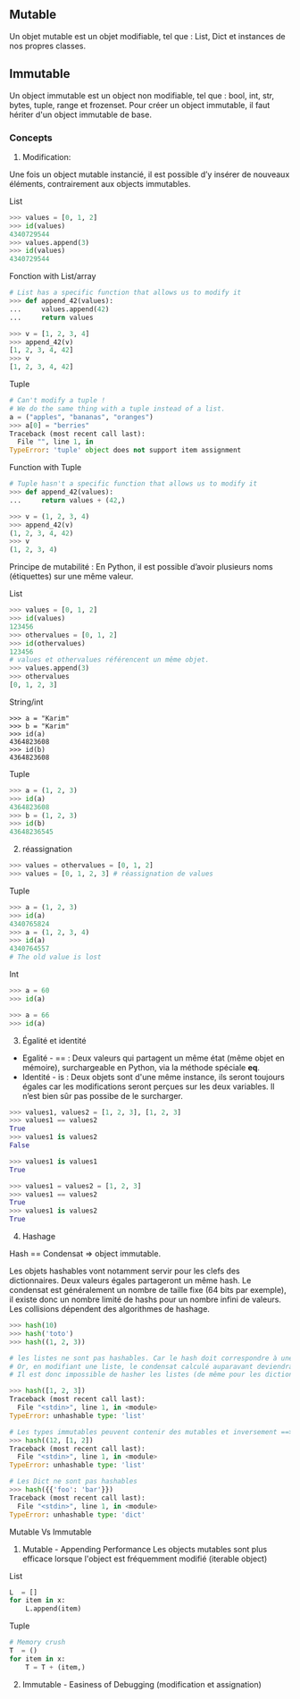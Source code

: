 
## Mutable

Un objet mutable est un objet modifiable, tel que : List, Dict et instances de nos propres classes.

## Immutable

Un object immutable est un object non modifiable, tel que : bool, int, str, bytes, tuple, range et frozenset. Pour créer un object immutable, il faut hériter d'un object immutable de base.

### Concepts

1. Modification:

Une fois un object mutable instancié, il est possible d’y insérer de nouveaux éléments, contrairement aux objects immutables.

List
```Python
>>> values = [0, 1, 2]
>>> id(values)
4340729544
>>> values.append(3)
>>> id(values)
4340729544
```
Fonction with List/array
```Python
# List has a specific function that allows us to modify it
>>> def append_42(values):
...     values.append(42)
...     return values

>>> v = [1, 2, 3, 4]
>>> append_42(v)
[1, 2, 3, 4, 42]
>>> v
[1, 2, 3, 4, 42]
```

Tuple 
```python 
# Can't modify a tuple !
# We do the same thing with a tuple instead of a list.
a = ("apples", "bananas", "oranges")
>>> a[0] = "berries"
Traceback (most recent call last):
  File "", line 1, in 
TypeError: 'tuple' object does not support item assignment
```

Function with Tuple 
```python 
# Tuple hasn't a specific function that allows us to modify it
>>> def append_42(values):
...     return values + (42,)

>>> v = (1, 2, 3, 4)
>>> append_42(v)
(1, 2, 3, 4, 42)
>>> v
(1, 2, 3, 4)
```

Principe de mutabilité : En Python, il est possible d’avoir plusieurs noms (étiquettes) sur une même valeur. 

List
```python
>>> values = [0, 1, 2]
>>> id(values)
123456
>>> othervalues = [0, 1, 2]
>>> id(othervalues)
123456
# values et othervalues référencent un même objet.
>>> values.append(3)
>>> othervalues
[0, 1, 2, 3]
```
String/int
```
>>> a = "Karim"
>>> b = "Karim"
>>> id(a)
4364823608
>>> id(b)
4364823608
```

Tuple
```Python
>>> a = (1, 2, 3)
>>> id(a)
4364823608
>>> b = (1, 2, 3)
>>> id(b)
43648236545

```
2. réassignation 
``` Python
>>> values = othervalues = [0, 1, 2]
>>> values = [0, 1, 2, 3] # réassignation de values
```

Tuple
```Python
>>> a = (1, 2, 3)
>>> id(a)
4340765824
>>> a = (1, 2, 3, 4)
>>> id(a)
4340764557
# The old value is lost
```
Int
```Python
>>> a = 60
>>> id(a)

>>> a = 66
>>> id(a)

```

3. Égalité et identité

- Egalité - == : Deux valeurs qui partagent un même état (même objet en mémoire), surchargeable en Python, via la méthode spéciale __eq__.
- Identité - is : Deux objets sont d'une même instance, ils seront toujours égales car les modifications seront perçues sur les deux variables. Il n’est bien sûr pas possibe de le surcharger.
```Python
>>> values1, values2 = [1, 2, 3], [1, 2, 3]
>>> values1 == values2
True
>>> values1 is values2
False

>>> values1 is values1
True

>>> values1 = values2 = [1, 2, 3]
>>> values1 == values2
True
>>> values1 is values2
True
```

4. Hashage

Hash == Condensat => object immutable.

Les objets hashables vont notamment servir pour les clefs des dictionnaires. Deux valeurs égales partageront un même hash.
Le condensat est généralement un nombre de taille fixe (64 bits par exemple), il existe donc un nombre limité de hashs pour un nombre infini de valeurs. Les collisions dépendent des algorithmes de hashage. 

```Python
>>> hash(10)
>>> hash('toto')
>>> hash((1, 2, 3))

# les listes ne sont pas hashables. Car le hash doit correspondre à une valeur. 
# Or, en modifiant une liste, le condensat calculé auparavant deviendrait invalide. 
# Il est donc impossible de hasher les listes (de même pour les dictionnaires et les ensembles (set)).

>>> hash([1, 2, 3])
Traceback (most recent call last):
  File "<stdin>", line 1, in <module>
TypeError: unhashable type: 'list'

# Les types immutables peuvent contenir des mutables et inversement ==> Non hashable.
>>> hash((12, [1, 2])
Traceback (most recent call last):
  File "<stdin>", line 1, in <module>
TypeError: unhashable type: 'list'

# Les Dict ne sont pas hashables
>>> hash({{'foo': 'bar'}})
Traceback (most recent call last):
  File "<stdin>", line 1, in <module>
TypeError: unhashable type: 'dict'
```


Mutable Vs Immutable 

1. Mutable - Appending Performance
Les objects mutables sont plus efficace lorsque l'object est fréquemment modifié (iterable object)

List 

```python
L  = []
for item in x:
    L.append(item)
```    
Tuple 

```python
# Memory crush
T  = ()
for item in x:
    T = T + (item,)
```    
2. Immutable - Easiness of Debugging (modification et assignation)
    
    
    
    



